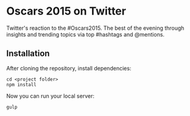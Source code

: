 # Oscars 2015 on Twitter

Twitter's reaction to the #Oscars2015. The best of the evening through insights and trending topics via top #hashtags and @mentions.


## Installation
After cloning the repository, install dependencies:
```
cd <project folder>
npm install
```

Now you can run your local server:
```
gulp
```
